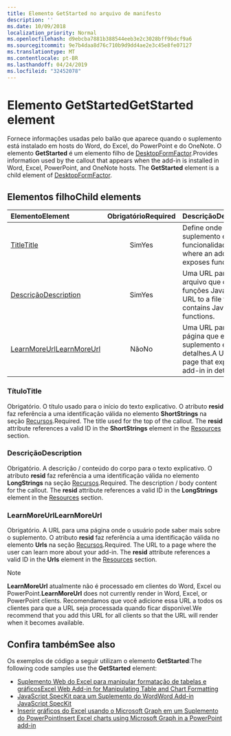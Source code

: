 ```yaml
---
title: Elemento GetStarted no arquivo de manifesto
description: ''
ms.date: 10/09/2018
localization_priority: Normal
ms.openlocfilehash: d9ebcba7881b388544eeb3e2c3028bff9bdcf9a6
ms.sourcegitcommit: 9e7b4daa8d76c710b9d9dd4ae2e3c45e8fe07127
ms.translationtype: MT
ms.contentlocale: pt-BR
ms.lasthandoff: 04/24/2019
ms.locfileid: "32452078"
---
```

# <a name="getstarted-element"></a><span data-ttu-id="eefeb-102">Elemento GetStarted</span><span class="sxs-lookup"><span data-stu-id="eefeb-102">GetStarted element</span></span>

<span data-ttu-id="eefeb-p101">Fornece informações usadas pelo balão que aparece quando o suplemento está instalado em hosts do Word, do Excel, do PowerPoint e do OneNote. O elemento **GetStarted** é um elemento filho de [DesktopFormFactor](desktopformfactor.md).</span><span class="sxs-lookup"><span data-stu-id="eefeb-p101">Provides information used by the callout that appears when the add-in is installed in Word, Excel, PowerPoint, and OneNote hosts. The **GetStarted** element is a child element of [DesktopFormFactor](desktopformfactor.md).</span></span>

## <a name="child-elements"></a><span data-ttu-id="eefeb-105">Elementos filho</span><span class="sxs-lookup"><span data-stu-id="eefeb-105">Child elements</span></span>

| <span data-ttu-id="eefeb-106">Elemento</span><span class="sxs-lookup"><span data-stu-id="eefeb-106">Element</span></span>                       | <span data-ttu-id="eefeb-107">Obrigatório</span><span class="sxs-lookup"><span data-stu-id="eefeb-107">Required</span></span> | <span data-ttu-id="eefeb-108">Descrição</span><span class="sxs-lookup"><span data-stu-id="eefeb-108">Description</span></span>                                        |
|:------------------------------|:--------:|:---------------------------------------------------|
| [<span data-ttu-id="eefeb-109">Title</span><span class="sxs-lookup"><span data-stu-id="eefeb-109">Title</span></span>](#title)               | <span data-ttu-id="eefeb-110">Sim</span><span class="sxs-lookup"><span data-stu-id="eefeb-110">Yes</span></span>      | <span data-ttu-id="eefeb-111">Define onde um suplemento expõe a funcionalidade.</span><span class="sxs-lookup"><span data-stu-id="eefeb-111">Defines where an add-in exposes functionality.</span></span>     |
| [<span data-ttu-id="eefeb-112">Descrição</span><span class="sxs-lookup"><span data-stu-id="eefeb-112">Description</span></span>](#description)   | <span data-ttu-id="eefeb-113">Sim</span><span class="sxs-lookup"><span data-stu-id="eefeb-113">Yes</span></span>      | <span data-ttu-id="eefeb-114">Uma URL para um arquivo que contém funções JavaScript.</span><span class="sxs-lookup"><span data-stu-id="eefeb-114">A URL to a file that contains JavaScript functions.</span></span>|
| [<span data-ttu-id="eefeb-115">LearnMoreUrl</span><span class="sxs-lookup"><span data-stu-id="eefeb-115">LearnMoreUrl</span></span>](#learnmoreurl) | <span data-ttu-id="eefeb-116">Não</span><span class="sxs-lookup"><span data-stu-id="eefeb-116">No</span></span>       | <span data-ttu-id="eefeb-117">Uma URL para uma página que explica o suplemento em detalhes.</span><span class="sxs-lookup"><span data-stu-id="eefeb-117">A URL to a page that explains the add-in in detail.</span></span>   |

### <a name="title"></a><span data-ttu-id="eefeb-118">Título</span><span class="sxs-lookup"><span data-stu-id="eefeb-118">Title</span></span> 

<span data-ttu-id="eefeb-p102">Obrigatório. O título usado para o início do texto explicativo. O atributo **resid** faz referência a uma identificação válida no elemento **ShortStrings** na seção [Recursos](resources.md).</span><span class="sxs-lookup"><span data-stu-id="eefeb-p102">Required. The title used for the top of the callout. The **resid** attribute references a valid ID in the **ShortStrings** element in the [Resources](resources.md) section.</span></span>

### <a name="description"></a><span data-ttu-id="eefeb-122">Descrição</span><span class="sxs-lookup"><span data-stu-id="eefeb-122">Description</span></span>

<span data-ttu-id="eefeb-p103">Obrigatório. A descrição / conteúdo do corpo para o texto explicativo. O atributo **resid** faz referência a uma identificação válida no elemento **LongStrings** na seção [Recursos](resources.md).</span><span class="sxs-lookup"><span data-stu-id="eefeb-p103">Required. The description / body content for the callout. The **resid** attribute references a valid ID in the **LongStrings** element in the [Resources](resources.md) section.</span></span>

### <a name="learnmoreurl"></a><span data-ttu-id="eefeb-126">LearnMoreUrl</span><span class="sxs-lookup"><span data-stu-id="eefeb-126">LearnMoreUrl</span></span>

<span data-ttu-id="eefeb-p104">Obrigatório. A URL para uma página onde o usuário pode saber mais sobre o suplemento. O atributo **resid** faz referência a uma identificação válida no elemento **Urls** na seção [Recursos](resources.md).</span><span class="sxs-lookup"><span data-stu-id="eefeb-p104">Required. The URL to a page where the user can learn more about your add-in. The **resid** attribute references a valid ID in the **Urls** element in the [Resources](resources.md) section.</span></span>

> [!NOTE]
> <span data-ttu-id="eefeb-130">**LearnMoreUrl** atualmente não é processado em clientes do Word, Excel ou PowerPoint.</span><span class="sxs-lookup"><span data-stu-id="eefeb-130">**LearnMoreUrl** does not currently render in Word, Excel, or PowerPoint clients.</span></span> <span data-ttu-id="eefeb-131">Recomendamos que você adicione essa URL a todos os clientes para que a URL seja processada quando ficar disponível.</span><span class="sxs-lookup"><span data-stu-id="eefeb-131">We recommend that you add this URL for all clients so that the URL will render when it becomes available.</span></span> 

## <a name="see-also"></a><span data-ttu-id="eefeb-132">Confira também</span><span class="sxs-lookup"><span data-stu-id="eefeb-132">See also</span></span>

<span data-ttu-id="eefeb-133">Os exemplos de código a seguir utilizam o elemento **GetStarted**:</span><span class="sxs-lookup"><span data-stu-id="eefeb-133">The following code samples use the **GetStarted** element:</span></span>

* [<span data-ttu-id="eefeb-134">Suplemento Web do Excel para manipular formatação de tabelas e gráficos</span><span class="sxs-lookup"><span data-stu-id="eefeb-134">Excel Web Add-in for Manipulating Table and Chart Formatting</span></span>](https://github.com/OfficeDev/Excel-Add-in-JavaScript-SalesTracker)
* [<span data-ttu-id="eefeb-135">JavaScript SpecKit para um Suplemento do Word</span><span class="sxs-lookup"><span data-stu-id="eefeb-135">Word Add-in JavaScript SpecKit</span></span>](https://github.com/OfficeDev/Word-Add-in-JS-SpecKit)
* [<span data-ttu-id="eefeb-136">Inserir gráficos do Excel usando o Microsoft Graph em um Suplemento do PowerPoint</span><span class="sxs-lookup"><span data-stu-id="eefeb-136">Insert Excel charts using Microsoft Graph in a PowerPoint add-in</span></span>](https://github.com/OfficeDev/PowerPoint-Add-in-Microsoft-Graph-ASPNET-InsertChart)
